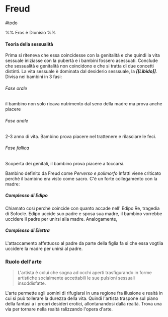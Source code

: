 # Freud 
#todo

 %% Eros è Dionisio %%
 
 #### Teoria della sessualità
 Prima si riteneva che essa coincidesse con la genitalità e che quindi la vita sessuale iniziasse con la pubertà e i bambini fossero asessuati. 
 Conclude che sessualità e genitalità non coincidono e che si tratta di due concetti distinti. 
 La vita sessuale è dominata dal desiderio sesssuale, la ***[[Libido]]***. 
 Divisa nei bambini in 3 fasi: 
###### Fase orale
il bambino non solo ricava nutrimento dal seno della madre ma prova anche piacere
###### Fase anale
2-3 anno di vita. Bambino prova piacere nel trattenere e rilasciare le feci. 
###### Fase fallica
Scoperta dei genitali, il bambino prova piacere a toccarsi. 

Bambino definito da Freud come *Perverso e polimorfo*
Infatti viene criticato perchè il bambino era visto come sacro. 
C'è un forte collegamento con la madre: 
##### Complesso di Edipo
Chiamato così perchè coincide con quanto accade nell' Edipo Re, tragedia di Sofocle. Edipo uccide suo padre e sposa sua madre, il bambino vorrebbe uccidere il padre per unirsi alla madre. 
Analogamente, 
##### Complesso di Elettra
L'attaccamento affettuoso al padre da parte della figlia fa si che essa vogtlia uccidere la madre per unirsi al padre. 

### Ruolo dell'arte
> L'artista è colui che sogna ad occhi aperti trasfigurando in forme artistiche socialmente accettabili le sue pulsioni sessuali insoddisfatte. 
 
 L'arte permette agli uomini di rifugiarsi in una regione fra illusione e realtà in cui si può tollerare la durezza della vita. 
 Quindi l'artista traspone sul piano della fantasi a i propri desideri erotici, allontanandosi dalla realtà. 
 Trova una via per tornare nella realtà ralizzando l'opera d'arte. 
 
 
 
 
 
 
 
 
 
 
 
 
 
 
 
 
 
 
 
 
 
 
 
 
 
 
 
 
 
 
 
 
 
 
 
 
 
